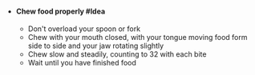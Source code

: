 - #### Chew food properly #Idea
	- Don't overload your spoon or fork
	- Chew with your mouth closed, with your tongue moving food form side to side and your jaw rotating slightly
	- Chew slow and steadily, counting to 32 with each bite
	- Wait until you have finished food